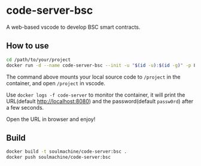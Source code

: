 # code-server-bsc

A web-based vscode to develop BSC smart contracts.

## How to use

```bash
cd /path/to/your/project
docker run -d --name code-server-bsc --init -u "$(id -u):$(id -g)" -p 8080:8080 -v $(pwd):/project soulmachine/code-server:bsc code-server
```

The command above mounts your local source code to `/project` in the container, and open `/project` in vscode.

Use `docker logs -f code-server` to monitor the container, it will print the URL(default <http://localhost:8080>) and the password(default `passw0rd`) after a few seconds.

Open the URL in browser and enjoy!

## Build

```bash
docker build -t soulmachine/code-server:bsc .
docker push soulmachine/code-server:bsc
```

